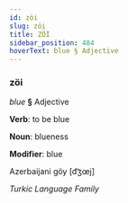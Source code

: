 ```yaml
---
id: zöi
slug: zöi
title: ZÖİ
sidebar_position: 484
hoverText: blue § Adjective
---
```


### zöi

*blue* **§** Adjective

**Verb**: to be blue

**Noun**: blueness

**Modifier**: blue

Azerbaijani göy [d͡ʒœj]

*Turkic Language Family*